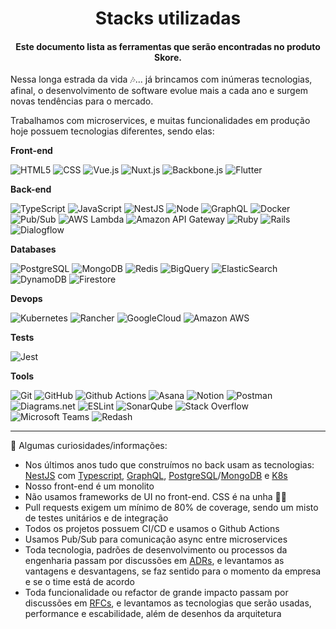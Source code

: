 <h1 align="center">Stacks utilizadas</h1>
<h4 align="center">Este documento lista as ferramentas que serão encontradas no produto Skore.</a></h4>

Nessa longa estrada da vida 🎶... já brincamos com inúmeras tecnologias, afinal, o desenvolvimento de software evolue mais a cada ano e surgem novas tendências para o mercado.

Trabalhamos com microservices, e muitas funcionalidades em produção hoje possuem tecnologias diferentes, sendo elas:

**Front-end**

![HTML5](https://img.shields.io/badge/-HTML5-333333?style=flat&logo=HTML5)
![CSS](https://img.shields.io/badge/-CSS-333333?style=flat&logo=CSS3&logoColor=1572B6)
![Vue.js](https://img.shields.io/badge/Vue.js-333333?style=flat&logo=vue.js)
![Nuxt.js](https://img.shields.io/badge/Nuxt.js-333333?style=flat&logo=nuxt.js)
![Backbone.js](https://img.shields.io/badge/Backbone.js-333333?style=flat&logo=backbone.js&logoColor=blue)
![Flutter](https://img.shields.io/badge/Flutter-333333?style=flat&logo=flutter&logoColor=blue)

**Back-end**

![TypeScript](https://img.shields.io/badge/-TypeScript-333333?style=flat&logo=typescript)
![JavaScript](https://img.shields.io/badge/-JavaScript-333333?style=flat&logo=javascript)
![NestJS](https://img.shields.io/badge/-NestJS-333333?style=flat&logo=nestjs&logoColor=red)
![Node](https://img.shields.io/badge/-Node-333333?style=flat&logo=node.js)
![GraphQL](https://img.shields.io/badge/GraphQL-333333?style=flat&logo=graphql&logoColor=FF69B4)
![Docker](https://img.shields.io/badge/-Docker-333333?style=flat&logo=docker)
![Pub/Sub](https://img.shields.io/badge/-Pub/Sub-333333?style=flat&logo=firebase)
![AWS Lambda](https://img.shields.io/badge/-AWS%20Lambda-333333?style=flat&logo=aws-lambda)
![Amazon API Gateway](https://img.shields.io/badge/-Amazon%20API%20Gateway-333333?style=flat&logo=amazon-api-gateway)
![Ruby](https://img.shields.io/badge/-Ruby-333333?style=flat&logo=ruby&logoColor=red)
![Rails](https://img.shields.io/badge/-Rails-333333?style=flat&logo=ruby-on-rails&logoColor=red)
![Dialogflow](https://img.shields.io/badge/-Dialogflow-333333?style=flat&logo=dialogflow)

**Databases**

![PostgreSQL](https://img.shields.io/badge/PostgreSQL-333333?style=flat&logo=postgresql)
![MongoDB](https://img.shields.io/badge/-MongoDB-333333?style=flat&logo=mongodb)
![Redis](https://img.shields.io/badge/-Redis-333333?style=flat&logo=redis)
![BigQuery](https://img.shields.io/badge/-BigQuery-333333?style=flat&logo=google-cloud)
![ElasticSearch](https://img.shields.io/badge/-ElasticSearch-333333?style=flat&logo=elasticsearch&logoColor=yellow)
![DynamoDB](https://img.shields.io/badge/-DynamoDB-333333?style=flat&logo=amazondynamodb&logoColor=blue)
![Firestore](https://img.shields.io/badge/-Firestore-333333?style=flat&logo=firebase)

**Devops**

![Kubernetes](https://img.shields.io/badge/-Kubernetes-333333?style=flat&logo=kubernetes)
![Rancher](https://img.shields.io/badge/-Rancher-333333?style=flat&logo=rancher&logoColor=blue)
![GoogleCloud](https://img.shields.io/badge/-GoogleCloud-333333?style=flat&logo=google-cloud)
![Amazon AWS](https://img.shields.io/badge/-Amazon%20AWS-333333?style=flat&logo=amazon-aws&logoColor=FF9900)

**Tests**

![Jest](https://img.shields.io/badge/-Jest-333333?style=flat&logo=jest&logoColor=orange)

**Tools**

![Git](https://img.shields.io/badge/-Git-333333?style=flat&logo=git)
![GitHub](https://img.shields.io/badge/-GitHub-333333?style=flat&logo=github&logoColor=lightgrey)
![Github Actions](https://img.shields.io/badge/-Github%20Actions-333333?style=flat&logo=github-actions)
![Asana](https://img.shields.io/badge/-Asana-333333?style=flat&logo=asana&logoColor=orange)
![Notion](https://img.shields.io/badge/-Notion-333333?style=flat&logo=notion)
![Postman](https://img.shields.io/badge/-Postman-333333?style=flat&logo=postman)
![Diagrams.net](https://img.shields.io/badge/-Diagrams.net-333333?style=flat&logo=diagrams.net)
![ESLint](https://img.shields.io/badge/-ESLint-333333?style=flat&logo=eslint&logoColor=blue)
![SonarQube](https://img.shields.io/badge/-SonarQube-333333?style=flat&logo=sonarqube)
![Stack Overflow](https://img.shields.io/badge/-Stack%20Overflow-333333?style=flat&logo=stack-overflow)
![Microsoft Teams](https://img.shields.io/badge/-Microsoft%20Teams-333333?style=flat&logo=microsoft-teams)
![Redash](https://img.shields.io/badge/-Redash-333333?style=flat&logo=redash)

---

🚀 Algumas curiosidades/informações:

- Nos últimos anos tudo que construímos no back usam as tecnologias: [NestJS](http://nestjs.com/) com [Typescript](https://www.typescriptlang.org/), [GraphQL](https://graphql.org/), [PostgreSQL](https://www.postgresql.org/)/[MongoDB](https://www.mongodb.com/) e [K8s](https://kubernetes.io/pt-br/)
- Nosso front-end é um monolito
- Não usamos frameworks de UI no front-end. CSS é na unha 💅🏻
- Pull requests exigem um mínimo de 80% de coverage, sendo um misto de testes unitários e de integração
- Todos os projetos possuem CI/CD e usamos o Github Actions
- Usamos Pub/Sub para comunicação async entre microservices
- Toda tecnologia, padrões de desenvolvimento ou processos da engenharia passam por discussões em [ADRs](https://adr.github.io), e levantamos as vantagens e desvantagens, se faz sentido para o momento da empresa e se o time está de acordo
- Toda funcionalidade ou refactor de grande impacto passam por discussões em [RFCs](https://github.com/vuejs/rfcs), e levantamos as tecnologias que serão usadas, performance e escabilidade, além de desenhos da arquitetura
